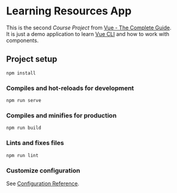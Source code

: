 # Learning Resources App

This is the second _Course Project_ from [Vue - The Complete Guide](https://www.udemy.com/course/vuejs-2-the-complete-guide/).<br />
It is just a demo application to learn [Vue CLI](https://cli.vuejs.org/) and how to work with components.

## Project setup

```
npm install
```

### Compiles and hot-reloads for development

```
npm run serve
```

### Compiles and minifies for production

```
npm run build
```

### Lints and fixes files

```
npm run lint
```

### Customize configuration

See [Configuration Reference](https://cli.vuejs.org/config/).
